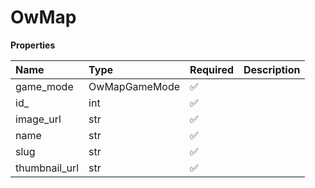 # OwMap

**Properties**

| Name          | Type          | Required | Description |
| :------------ | :------------ | :------- | :---------- |
| game_mode     | OwMapGameMode | ✅       |             |
| id\_          | int           | ✅       |             |
| image_url     | str           | ✅       |             |
| name          | str           | ✅       |             |
| slug          | str           | ✅       |             |
| thumbnail_url | str           | ✅       |             |
